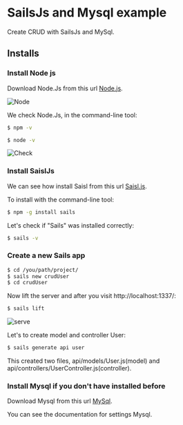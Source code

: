 # SailsJs and Mysql example
Create CRUD with SailsJs and MySql.
## Installs
### Install Node js
Download Node.Js from this url [Node.js](https://nodejs.org/).

![Node](https://github.com/miguelcast/SailsJs-and-Mysql-example/blob/master/20160630-080945_capture.gif)

We check Node.Js, in the command-line tool:

```sh
$ npm -v
```

```sh
$ node -v
```

![Check](https://github.com/miguelcast/SailsJs-and-Mysql-example/blob/master/20160630-083341_capture.gif)

### Install SaislJs

We can see how install Saisl from this url [Saisl.js](http://sailsjs.org/get-started).

To install with the command-line tool:

```sh
$ npm -g install sails
```
Let's check if "Sails" was installed correctly:
```sh
$ sails -v
```
### Create a new Sails app

```sh
$ cd /you/path/project/
$ sails new crudUser
$ cd crudUser
```
Now lift the server and after you visit http://localhost:1337/:
```sh
$ sails lift
```
![serve](https://github.com/miguelcast/SailsJs-and-Mysql-example/blob/master/20160630-091611_capture.gif)

Let's to create model and controller User:
```sh
$ sails generate api user
```
This created two files, api/models/User.js(model) and api/controllers/UserController.js(controller).

### Install Mysql if you don't have installed before

Download Mysql from this url [MySql](http://dev.mysql.com/downloads/mysql/).

You can see the documentation for settings Mysql.


